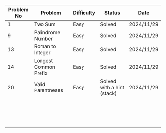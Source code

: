 
| Problem No | Problem   | Difficulty | Status   | Date       |
|------------|-----------|------------|----------|------------|
|      1      |     Two Sum      |        Easy    |      Solved    |      2024/11/29      |
|      9      |     Palindrome Number      |       Easy     |     Solved     |      2024/11/29        |
|       13     |    Roman to Integer        |      Easy      |     Solved     |       2024/11/29       |
|      14      |     Longest Common Prefix      |     Easy       |     Solved     |     2024/11/29         |
|      20      |     Valid Parentheses      |     Easy       |  Solved with a hint (stack)        |      2024/11/29        |
|            |           |            |          |            |
|            |           |            |          |            |
|            |           |            |          |            |
|            |           |            |          |            |
|            |           |            |          |            |
|            |           |            |          |            |
|            |           |            |          |            |
|            |           |            |          |            |
|            |           |            |          |            |
|            |           |            |          |            |
|            |           |            |          |            |
|            |           |            |          |            |
|            |           |            |          |            |
|            |           |            |          |            |
|            |           |            |          |            |
|            |           |            |          |            |
